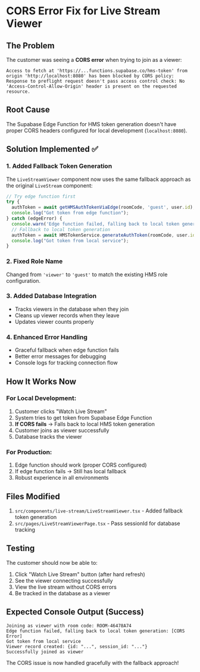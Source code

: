 # CORS Error Fix for Live Stream Viewer

## The Problem
The customer was seeing a **CORS error** when trying to join as a viewer:

```
Access to fetch at 'https://...functions.supabase.co/hms-token' from origin 'http://localhost:8080' has been blocked by CORS policy: Response to preflight request doesn't pass access control check: No 'Access-Control-Allow-Origin' header is present on the requested resource.
```

## Root Cause
The Supabase Edge Function for HMS token generation doesn't have proper CORS headers configured for local development (`localhost:8080`).

## Solution Implemented ✅

### 1. **Added Fallback Token Generation**
The `LiveStreamViewer` component now uses the same fallback approach as the original `LiveStream` component:

```typescript
// Try edge function first
try {
  authToken = await getHMSAuthTokenViaEdge(roomCode, 'guest', user.id);
  console.log("Got token from edge function");
} catch (edgeError) {
  console.warn('Edge function failed, falling back to local token generation:', edgeError);
  // Fallback to local token generation
  authToken = await HMSTokenService.generateAuthToken(roomCode, user.id, 'guest');
  console.log("Got token from local service");
}
```

### 2. **Fixed Role Name**
Changed from `'viewer'` to `'guest'` to match the existing HMS role configuration.

### 3. **Added Database Integration**
- Tracks viewers in the database when they join
- Cleans up viewer records when they leave
- Updates viewer counts properly

### 4. **Enhanced Error Handling**
- Graceful fallback when edge function fails
- Better error messages for debugging
- Console logs for tracking connection flow

## How It Works Now

### **For Local Development:**
1. Customer clicks "Watch Live Stream"
2. System tries to get token from Supabase Edge Function
3. **If CORS fails** → Falls back to local HMS token generation
4. Customer joins as viewer successfully
5. Database tracks the viewer

### **For Production:**
1. Edge function should work (proper CORS configured)
2. If edge function fails → Still has local fallback
3. Robust experience in all environments

## Files Modified
1. `src/components/live-stream/LiveStreamViewer.tsx` - Added fallback token generation
2. `src/pages/LiveStreamViewerPage.tsx` - Pass sessionId for database tracking

## Testing
The customer should now be able to:
1. Click "Watch Live Stream" button (after hard refresh)
2. See the viewer connecting successfully 
3. View the live stream without CORS errors
4. Be tracked in the database as a viewer

## Expected Console Output (Success)
```
Joining as viewer with room code: ROOM-46478A74
Edge function failed, falling back to local token generation: [CORS Error]
Got token from local service
Viewer record created: {id: "...", session_id: "..."}
Successfully joined as viewer
```

The CORS issue is now handled gracefully with the fallback approach!
